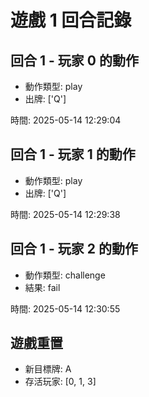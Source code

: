 # 遊戲 1 回合記錄

## 回合 1 - 玩家 0 的動作

- 動作類型: play
- 出牌: ['Q']

時間: 2025-05-14 12:29:04

## 回合 1 - 玩家 1 的動作

- 動作類型: play
- 出牌: ['Q']

時間: 2025-05-14 12:29:38

## 回合 1 - 玩家 2 的動作

- 動作類型: challenge
- 結果: fail

時間: 2025-05-14 12:30:55

## 遊戲重置

- 新目標牌: A
- 存活玩家: [0, 1, 3]

